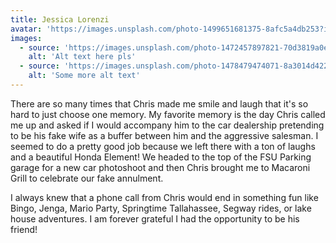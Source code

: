 ```yaml
---
title: Jessica Lorenzi
avatar: 'https://images.unsplash.com/photo-1499651681375-8afc5a4db253?ixlib=rb-1.2.1&ixid=eyJhcHBfaWQiOjEyMDd9&auto=format&fit=crop&w=1887&q=80'
images:
  - source: 'https://images.unsplash.com/photo-1472457897821-70d3819a0e24?ixlib=rb-1.2.1&ixid=eyJhcHBfaWQiOjEyMDd9&auto=format&fit=crop&w=2098&q=80'
    alt: 'Alt text here pls'
  - source: 'https://images.unsplash.com/photo-1478479474071-8a3014d422c8?ixlib=rb-1.2.1&ixid=eyJhcHBfaWQiOjEyMDd9&auto=format&fit=crop&w=934&q=80'
    alt: 'Some more alt text'
---
```


There are so many times that Chris made me smile and laugh that it's so hard to just choose one memory. My favorite memory is the day Chris called me up and asked if I would accompany him to the car dealership pretending to be his fake wife as a buffer between him and the aggressive salesman. I seemed to do a pretty good job because we left there with a ton of laughs and a beautiful Honda Element! We headed to the top of the FSU Parking garage for a new car photoshoot and then Chris brought me to Macaroni Grill to celebrate our fake annulment.

I always knew that a phone call from Chris would end in something fun like Bingo, Jenga, Mario Party, Springtime Tallahassee, Segway rides, or lake house adventures. I am forever grateful I had the opportunity to be his friend!
